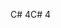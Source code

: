 <span data-ttu-id="acd64-101">C# 4</span><span class="sxs-lookup"><span data-stu-id="acd64-101">C# 4</span></span>
